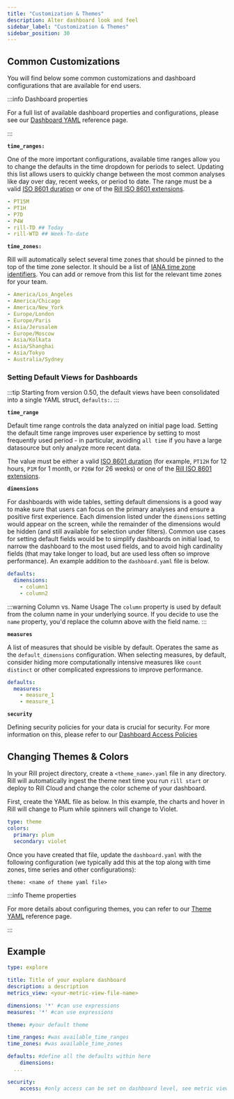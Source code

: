 ```yaml
---
title: "Customization & Themes"
description: Alter dashboard look and feel
sidebar_label: "Customization & Themes"
sidebar_position: 30
---
```


## Common Customizations

You will find below some common customizations and dashboard configurations that are available for end users. 

:::info Dashboard properties

For a full list of available dashboard properties and configurations, please see our [Dashboard YAML](/reference/project-files/explore-dashboards.md) reference page.

:::


**`time_ranges:`**

One of the more important configurations, available time ranges allow you to change the defaults in the time dropdown for periods to select. Updating this list allows users to quickly change between the most common analyses like day over day, recent weeks, or period to date. The range must be a valid [ISO 8601 duration](https://en.wikipedia.org/wiki/ISO_8601#Durations) or one of the [Rill ISO 8601 extensions](../../reference/rill-iso-extensions.md#extensions).

```yaml
- PT15M 
- PT1H
- P7D
- P4W
- rill-TD ## Today
- rill-WTD ## Week-To-date
```

**`time_zones:`**

Rill will automatically select several time zones that should be pinned to the top of the time zone selector. It should be a list of [IANA time zone identifiers](https://en.wikipedia.org/wiki/List_of_tz_database_time_zones). You can add or remove from this list for the relevant time zones for your team.

```yaml
- America/Los_Angeles
- America/Chicago
- America/New_York
- Europe/London
- Europe/Paris
- Asia/Jerusalem
- Europe/Moscow
- Asia/Kolkata
- Asia/Shanghai
- Asia/Tokyo
- Australia/Sydney
```

### Setting Default Views for Dashboards
:::tip
Starting from version 0.50, the default views have been consolidated into a single YAML struct, `defaults:`.
:::

**`time_range`**

Default time range controls the data analyzed on initial page load. Setting the default time range improves user experience by setting to most frequently used period - in particular, avoiding `all time` if you have a large datasource but only analyze more recent data.

The value must be either a valid [ISO 8601 duration](https://en.wikipedia.org/wiki/ISO_8601#Durations) (for example, `PT12H` for 12 hours, `P1M` for 1 month, or `P26W` for 26 weeks) or one of the [Rill ISO 8601 extensions](../../reference/rill-iso-extensions.md#extensions).


**`dimensions`**

For dashboards with wide tables, setting default dimensions is a good way to make sure that users can focus on the primary analyses and ensure a positive first experience. Each dimension listed under the `dimensions` setting would appear on the screen, while the remainder of the dimensions would be hidden (and still available for selection under filters). Common use cases for setting default fields would be to simplify dashboards on initial load, to narrow the dashboard to the most used fields, and to avoid high cardinality fields (that may take longer to load, but are used less often so improve performance). An example addition to the `dashboard.yaml` file is below.

```yaml
defaults:
  dimensions:
    - column1
    - column2
```

:::warning Column vs. Name Usage
The `column` property is used by default from the column name in your underlying source. If you decide to use the `name` property, you'd replace the column above with the field name.
:::

**`measures`** 

A list of measures that should be visible by default. Operates the same as the `default_dimensions` configuration. When selecting measures, by default, consider hiding more computationally intensive measures like `count distinct` or other complicated expressions to improve performance.

```yaml
defaults:
  measures:
    - measure_1
    - measure_1
```

**`security`**

Defining security policies for your data is crucial for security. For more information on this, please refer to our [Dashboard Access Policies](/manage/security.md)

## Changing Themes & Colors

In your Rill project directory, create a `<theme_name>.yaml` file in any directory. Rill will automatically ingest the theme next time you run `rill start` or deploy to Rill Cloud and change the color scheme of your dashboard.

First, create the YAML file as below. In this example, the charts and hover in Rill will change to Plum while spinners will change to Violet.

```yaml
type: theme
colors:
  primary: plum
  secondary: violet 
```

Once you have created that file, update the `dashboard.yaml` with the following configuration (we typically add this at the top along with time zones, time series and other configurations):

`theme: <name of theme yaml file>` 

:::info Theme properties

For more details about configuring themes, you can refer to our [Theme YAML](/reference/project-files/themes.md) reference page.

:::

## Example

```yaml
type: explore

title: Title of your explore dashboard
description: a description
metrics_view: <your-metric-view-file-name>

dimensions: '*' #can use expressions
measures: '*' #can use expressions

theme: #your default theme

time_ranges: #was available_time_ranges
time_zones: #was available_time_zones

defaults: #define all the defaults within here
    dimensions:
  ...

security:
    access: #only access can be set on dashboard level, see metric view for detailed access policies
```